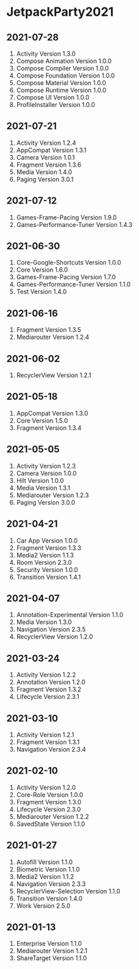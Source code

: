 # JetpackParty2021

## 2021-07-28
1. Activity Version 1.3.0
2. Compose Animation Version 1.0.0
3. Compose Compiler Version 1.0.0
4. Compose Foundation Version 1.0.0
5. Compose Material Version 1.0.0
6. Compose Runtime Version 1.0.0
7. Compose UI Version 1.0.0
8. ProfileInstaller Version 1.0.0

## 2021-07-21
1. Activity Version 1.2.4
2. AppCompat Version 1.3.1
3. Camera Version 1.0.1
4. Fragment Version 1.3.6
5. Media Version 1.4.0
6. Paging Version 3.0.1

## 2021-07-12
1. Games-Frame-Pacing Version 1.9.0
2. Games-Performance-Tuner Version 1.4.3

## 2021-06-30
1. Core-Google-Shortcuts Version 1.0.0
2. Core Version 1.6.0
3. Games-Frame-Pacing Version 1.7.0
4. Games-Performance-Tuner Version 1.1.0
5. Test Version 1.4.0

## 2021-06-16
1. Fragment Version 1.3.5
2. Mediarouter Version 1.2.4

## 2021-06-02
1. RecyclerView Version 1.2.1

## 2021-05-18
1. AppCompat Version 1.3.0
2. Core Version 1.5.0
3. Fragment Version 1.3.4

## 2021-05-05
1. Activity Version 1.2.3
2. Camera Version 1.0.0
3. Hilt Version 1.0.0
4. Media Version 1.3.1
5. Mediarouter Version 1.2.3
6. Paging Version 3.0.0

## 2021-04-21
1. Car App Version 1.0.0
2. Fragment Version 1.3.3
3. Media2 Version 1.1.3
4. Room Version 2.3.0
5. Security Version 1.0.0
6. Transition Version 1.4.1

## 2021-04-07
1. Annotation-Experimental Version 1.1.0
2. Media Version 1.3.0
3. Navigation Version 2.3.5
4. RecyclerView Version 1.2.0

## 2021-03-24
1. Activity Version 1.2.2
2. Annotation Version 1.2.0
3. Fragment Version 1.3.2
4. Lifecycle Version 2.3.1

## 2021-03-10
1. Activity Version 1.2.1
2. Fragment Version 1.3.1
3. Navigation Version 2.3.4

## 2021-02-10
1. Activity Version 1.2.0
2. Core-Role Version 1.0.0
3. Fragment Version 1.3.0
4. Lifecycle Version 2.3.0
5. Mediarouter Version 1.2.2
6. SavedState Version 1.1.0

## 2021-01-27
1. Autofill Version 1.1.0
2. Biometric Version 1.1.0
3. Media2 Version 1.1.2
4. Navigation Version 2.3.3
5. RecyclerView-Selection Version 1.1.0
6. Transition Version 1.4.0
7. Work Version 2.5.0

## 2021-01-13
1. Enterprise Version 1.1.0
2. Mediarouter Version 1.2.1
3. ShareTarget Version 1.1.0